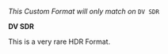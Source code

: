 <!-- markdownlint-disable MD041-->
_This Custom Format will only match on_ `DV SDR`

**DV SDR**<br>

This is a very rare HDR Format.
<!-- markdownlint-enable MD041-->
